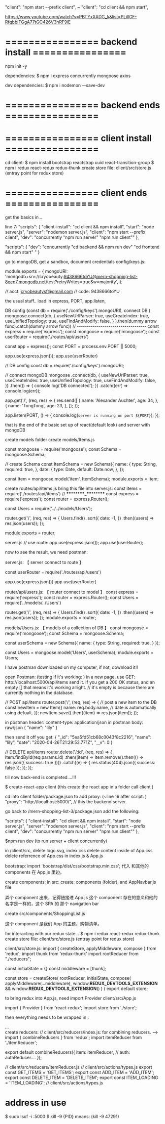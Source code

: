 "client": "npm start --prefix client",
~
"client": "cd client && npm start",

https://www.youtube.com/watch?v=PBTYxXADG_k&list=PLillGF-RfqbbiTGgA77tGO426V3hRF9iE

# ================ backend install ================

npm init -y

dependencies:
\$ npm i express concurrently mongoose axios

dev dependencies:
\$ npm i nodemon --save-dev

# ================ backend ends ================

# ================ client install ================

cd client:
$ npm install bootstrap reactstrap uuid react-transition-group
$ npm i redux react-redux redux-thunk
create store file: client/src/store.js (entray point for redux store)

# ================ client ends ================

<!-- touch server.js  -->

get the basics in...

<!-- package.json: -->

line 7:
"scripts": {
"client-install": "cd client && npm install",
"start": "node server.js",
"server": "nodemon server.js",
"client": "npm start --prefix client",
"dev": "concurrently \"npm run server\" \"npm run client\""
},

"scripts": {
"dev": "concurrently \"cd backend && npm run dev\" \"cd frontend && npm start\" "
}

<!-- setup mongoDB backend: config/keys.js -->

go to mongoDB, get a sandbox, document credentials
config/keys.js:

module.exports = {
mongoURI:
'mongodb+srv://cryobeauty:9438666toYU@mern-shopping-list-8ocn7.mongodb.net/test?retryWrites=true&w=majority',
};

// acct: cryobeautysf@gmail.com
// code: 9438666toYU

<!-- setting up backend: server.js -->

the usual stuff..
load in express,
PORT,
app.listen,

DB config (const db = require('./config/keys').mongoURI),
connect DB (
mongoose.connect(db,
{
useNewUrlParser: true,
useCreateIndex: true,
useUnifiedTopology: true,
useFindAndModify: false,
}
).then(dummy arrow func).catch(dummy arrow func))
// -----------------------------------
const express = require('express');
const mongoose = require('mongoose');
const userRouter = require('./routes/api/users')

const app = express();
const PORT = process.env.PORT || 5000;

app.use(express.json());
app.use(userRouter)

// DB config
const db = require('./config/keys').mongoURI;

// connect mongoDB
mongoose
.connect(db, {
useNewUrlParser: true,
useCreateIndex: true,
useUnifiedTopology: true,
useFindAndModify: false,
})
.then(() => {
console.log('DB connected');
})
.catch((err) => console.log(err));

app.get('/', (req, res) => {
res.send([
{
name: 'Alexander Auchter',
age: 34,
},
{
name: 'TongTong',
age: 23,
},
]);
});

app.listen(PORT, () => {
console.log(`server is running on port ${PORT}`);
});

that is the end of the basic set up of react(default look) and server with mongoDB

<!-- ------------------------------------------------------------------------------------------------------------------------ -->

<!-- when using monsoose, we need 'models', its a modal of our datas: -->
<!-- models/Users.js -->

create models folder
create models/Items.js

const mongoose = require('mongoose');
const Schema = mongoose.Schema;

// create Schema
const ItemSchema = new Schema({
name: {
type: String,
required: true,
},
date: {
type: Date,
default: Date.now,
},
});

const Item = mongoose.model('item', ItemSchema);
module.exports = Item;

<!-- routes like app.get, app.post etc, other than putting it in server.js could go into their own file routes -->
<!-- routes/api/items.js -->

create routes/api/items.js
bring this file into server.js: const items = require('./routes/api/items')
// **\*\***\*\*\*\***\*\***\_**\*\***\*\*\*\***\*\***
const express = require('express');
const router = express.Router();

const Users = require('../../models/Users');

router.get('/', (req, res) => {
Users.find()
.sort({
date: -1,
})
.then((users) => res.json(users));
});

module.exports = router;

server.js
// use route:
app.use(express.json());
app.use(userRouter);

now to see the result, we need postman:

<!-- --------------------------------------------------->
<!-- --------------------------------------------------->
<!--       over all look of server, route, models     -->

server.js: 【 server connect to route 】

const userRouter = require('./routes/api/users')

app.use(express.json())
app.use(userRouter)

router/api/users.js: 【 router connect to model 】
const express = require('express');
const router = express.Router();
const Users = require('../models/../Users')

router.get('/', (req, res) => {
Users.find()
.sort({
date: -1,
})
.then((users) => res.json(users));
});
module.exports = router;

models/Users.js: 【 models of a collection of DB 】
const mongoose = require('mongoose');
const Schema = mongoose.Schema;

const userSchema = new Schema({
name: {
type: String,
required: true,
}
});

const Users = mongoose.model('Users', userSchema);
module.exports = Users;

<!-- --------------------------------------------------->
<!-- --------------------------------------------------->

<!-- postman -->

I have postman downloaded on my computer, if not, download it!!

open Postman: (testing if it's working: )
in a new page, use GET: http://localhost:5000/api/items send it. If you get a 200 OK status, and an empty [] that means it's working alright.
// it's empty is because there are currently nothing in the database.

<!-- create POST and DELETE enpoint (if postman is working correctly) -->

// POST api/items
router.post('/', (req, res) => {
// post a new item to the DB
const newItem = new Item({
name: req.body.name,
// date is automatically using defualt.
});
newItem.save().then((item) => res.json(item));
});

in postman header:
content-type: application/json
in postman body:
raw/json
{
"name": "lily"
}

then send it off you get:
{
"\_id": "5ea5fd51cb68c0043f8c2216",
"name": "lily",
"date": "2020-04-26T21:29:53.771Z",
"\_\_v": 0
}

// DELETE api/items
router.delete('/:id', (req, res) => {
Item.findById(req.params.id)
.then((item) => item.remove().then(() => res.json({ success: true })))
.catch((e) => {
res.status(404).json({ success: false });
});
});

till now back-end is completed....!!!

<!--               Back-end Completed                  -->
<!--               Back-end Completed                  -->
<!--               Back-end Completed                  -->
<!--               Back-end Completed                  -->
<!--               Back-end Completed                  -->
<!--               Back-end Completed                  -->
<!--               Back-end Completed                  -->
<!--               Back-end Completed                  -->
<!--               Back-end Completed                  -->
<!--               Back-end Completed                  -->

<!--               Front-end: react-app                 -->
<!--               Front-end: react-app                 -->
<!--               Front-end: react-app                 -->
<!--               Front-end: react-app                 -->
<!--               Front-end: react-app                 -->
<!--               Front-end: react-app                 -->
<!--               Front-end: react-app                 -->
<!--               Front-end: react-app                 -->
<!--               Front-end: react-app                 -->

\$ create-react-app client (this create the react app in a folder call client )

cd into client folder/package.json to add proxy: (~line 19 after script: )
"proxy": "http://localhost:5000/", // this the backend server.

go back to /mern-shopping-list-3/package.json add the following:

"scripts": {
"client-install": "cd client && npm install",
"start": "node server.js",
"server": "nodemon server.js",
"client": "npm start --prefix client",
"dev": "concurrently \"npm run server\" \"npm run client\""
},

\$npm run dev (to run server + client concurrently)

in /client/src,
delete logo.svg, index.css
delete content inside of App.css
delete referrence of App.css in index.js & App.js

<!--    reactstrap    ->
open a new terminal:
$ cd mern-shopping-list-3/client
$ npm install bootstrap reactstrap uuid react-transition-group

import { v4 as uuidv4 } from 'uuid';

请注意，新式的App.js是这样的：
function App() {
  return (
    <div className='App'>文字</div>
  );
}

之前的App.js （很多教程里都是老式的，也一样可以用）
class App extends Component {
    render(){
        return (
            <div className="App">文字</div>
        )
    }
}
**** 用老式的时候，记得代入{ Component } ****
import React, { Component } from 'react';

//////////////////////////////////////////

<!-- App.js -->

bootstrap:
import 'bootstrap/dist/css/bootstrap.min.css';
代入 <AppNavbar /> 和其他的 components 在 App.js 里边。

create components:
in src: create: components (folder), and AppNavbar.js file

<!-- src/components/AppNavbar.js -->

弄个 component 出来，记得链接进 App.js
这个 component 存在的意义和他的名字是一样的，这个 SPA 的
那个 navigation bar

create src/components/ShoppingList.js

<!-- src/components/ShoppingList.js -->

这个 component 是我们 App 的主题，购物清单。

<!-- src/components/ItemModals.js： （redux） -->

<!--            redux             -->
<!--            redux             -->
<!--            redux             -->
<!--            redux             -->
<!--            redux             -->
<!--            redux             -->
<!--            redux             -->
<!--            redux             -->
<!--            redux             -->
<!--            redux             -->
<!--            redux             -->
<!--            redux             -->
<!--            redux             -->
<!--            redux             -->

for interacting with our redux state...
\$ npm i redux react-redux redux-thunk
create store file: client/src/store.js (entray point for redux store)

<!-- ----------------------------------------------- -->

client/src/store.js:
import { createStore, applyMiddleware, compose } from 'redux';
import thunk from 'redux-thunk'
import rootReducer from "./reducers";

const initialState = {}
const middleware = [thunk];

const store = createStore(
rootReducer,
initialState,
compose(
applyMiddleware(...middleware),
window.**REDUX_DEVTOOLS_EXTENSION** && window.**REDUX_DEVTOOLS_EXTENSION**()
)
)
export default store;

<!-- ----------------------------------------------- -->

to bring redux into App.js, need import Provider
client/src/App.js

import { Provider } from 'react-redux';
import store from './store';

then everything needs to be wrapped in <Provider>:
<Provider store={store}>

<div>...</div>
</Provider>
<!-- ----------------------------------------------- -->
create reducers:
// client/src/reducers/index.js: for combining reducers. -->
import { combineReducers } from 'redux';
import itemReducer from './itemReducer';

export default combineReducers({
item: itemReducer,
// auth: authReducer....
});

// client/src/reducers/itemReducer.js
// client/src/actions/types.js
export const GET_ITEMS = 'GET_ITEMS';
export const ADD_ITEM = 'ADD_ITEM';
export const DELETE_ITEM = 'DELETE_ITEM';
export const ITEM_LOADING = 'ITEM_LOADING';
// client/src/actions/types.js

<!-- // trouble shoot:  -->

# address in use

$ sudo lsof -i :5000
$ kill -9 {PID}
means: (kill -9 47291)
